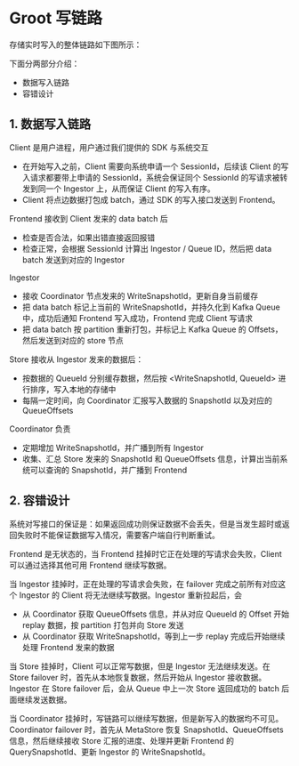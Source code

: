 # Groot 写链路

存储实时写入的整体链路如下图所示：

下面分两部分介绍：
- 数据写入链路
- 容错设计

## 1. 数据写入链路

Client 是用户进程，用户通过我们提供的 SDK 与系统交互
- 在开始写入之前，Client 需要向系统申请一个 SessionId，后续该 Client 的写入请求都要带上申请的 SessionId，系统会保证同个 SessionId 的写请求被转发到同一个 Ingestor 上，从而保证 Client 的写入有序。
- Client 将点边数据打包成 batch，通过 SDK 的写入接口发送到 Frontend。


Frontend 接收到 Client 发来的 data batch 后
- 检查是否合法，如果出错直接返回报错
- 检查正常，会根据 SessionId 计算出 Ingestor / Queue ID，然后把 data batch 发送到对应的 Ingestor


Ingestor
- 接收 Coordinator 节点发来的 WriteSnapshotId，更新自身当前缓存
- 把 data batch 标记上当前的 WriteSnapshotId，并持久化到 Kafka Queue 中，成功后通知 Frontend 写入成功，Frontend 完成 Client 写请求
- 把 data batch 按 partition 重新打包，并标记上 Kafka Queue 的 Offsets，然后发送到对应的 store 节点


Store 接收从 Ingestor 发来的数据后：
- 按数据的 QueueId 分别缓存数据，然后按 <WriteSnapshotId, QueueId> 进行排序，写入本地的存储中
- 每隔一定时间，向 Coordinator 汇报写入数据的 SnapshotId 以及对应的 QueueOffsets


Coordinator 负责
- 定期增加 WriteSnapshotId，并广播到所有 Ingestor
- 收集、汇总 Store 发来的 SnapshotId 和 QueueOffsets 信息，计算出当前系统可以查询的 SnapshotId，并广播到 Frontend


## 2. 容错设计

系统对写接口的保证是：如果返回成功则保证数据不会丢失，但是当发生超时或返回失败时不能保证数据写入情况，需要客户端自行判断重试。


Frontend 是无状态的，当 Frontend 挂掉时它正在处理的写请求会失败，Client 可以通过选择其他可用 Frontend 继续写数据。


当 Ingestor 挂掉时，正在处理的写请求会失败，在 failover 完成之前所有对应这个 Ingestor 的 Client 将无法继续写数据。Ingestor 重新拉起后，会
- 从 Coordinator 获取 QueueOffsets 信息，并从对应 QueueId 的 Offset 开始 replay 数据，按 partition 打包并向 Store 发送
- 从 Coordinator 获取 WriteSnapshotId，等到上一步 replay 完成后开始继续处理 Frontend 发来的数据


当 Store 挂掉时，Client 可以正常写数据，但是 Ingestor 无法继续发送。在 Store failover 时，首先从本地恢复数据，然后开始从 Ingestor 接收数据。Ingestor 在 Store failover 后，会从 Queue 中上一次 Store 返回成功的 batch 后面继续发送数据。


当 Coordinator 挂掉时，写链路可以继续写数据，但是新写入的数据均不可见。Coordinator failover 时，首先从 MetaStore 恢复 SnapshotId、QueueOffsets 信息，然后继续接收 Store 汇报的进度、处理并更新 Frontend 的 QuerySnapshotId、更新 Ingestor 的 WriteSnapshotId。

